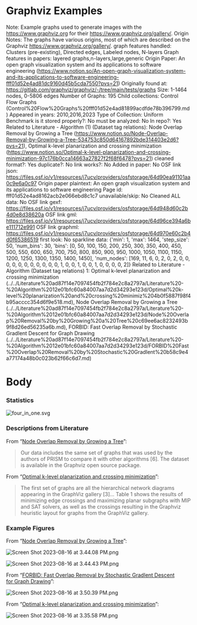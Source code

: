 # Graphviz Examples

Note: Example graphs used to generate images with the https://www.graphviz.org for their https://www.graphviz.org/gallery/.
Origin Notes: The graphs have various origins, most of which are described on the Graphviz https://www.graphviz.org/gallery/.
graph features handled: Clusters (pre-existing), Directed edges, Labeled nodes, N-layers
Graph features in papers: layered graphs,n-layers,large,generic
Origin Paper: An open graph visualization system and its applications to software engineering (https://www.notion.so/An-open-graph-visualization-system-and-its-applications-to-software-engineering-fff01d52e4ad81dc9160d45b5cda7550?pvs=21)
Originally found at: https://gitlab.com/graphviz/graphviz/-/tree/main/tests/graphs
Size: 1-1464 nodes, 0-5806 edges
Number of Graphs: 195
Child collections: Control Flow Graphs (Control%20Flow%20Graphs%20fff01d52e4ad81899acdfde78b396799.md)
Appeared in years: 2010,2016,2023
Type of Collection: Uniform Benchmark
is it stored properly?: No
must be analyzed: No
In repo?: Yes
Related to Literature - Algorithm (1) (Dataset tag relations): Node Overlap Removal by Growing a Tree (https://www.notion.so/Node-Overlap-Removal-by-Growing-a-Tree-534753c850d64167892bde314403e2d6?pvs=21), Optimal k-level planarization and crossing minimization (https://www.notion.so/Optimal-k-level-planarization-and-crossing-minimization-97c176b0cca14663a27827f2f68f6478?pvs=21)
cleaned format?: Yes
duplicate?: No
link works?: No
Added in paper: No
OSF link json: https://files.osf.io/v1/resources/j7ucv/providers/osfstorage/64d90ea91101aa0c9e6a0c97
Origin paper plaintext: An open graph visualization system and its applications to software engineering
Page id: fff01d52e4ad8162acb2e066ebd8c1c7
unavailable/skip: No
Cleaned ALL data: No
OSF link gexf: https://files.osf.io/v1/resources/j7ucv/providers/osfstorage/64d948d60c2b4d0e8d38620a
OSF link gml: https://files.osf.io/v1/resources/j7ucv/providers/osfstorage/64d96ce394a6be111712e991
OSF link graphml: https://files.osf.io/v1/resources/j7ucv/providers/osfstorage/64d970e60c2b4d0f65386519
first look: No
sparkline data: {'min': 1, 'max': 1464, 'step_size': 50, 'num_bins': 30, 'bins': [0, 50, 100, 150, 200, 250, 300, 350, 400, 450, 500, 550, 600, 650, 700, 750, 800, 850, 900, 950, 1000, 1050, 1100, 1150, 1200, 1250, 1300, 1350, 1400, 1450], 'num_nodes': [169, 11, 6, 0, 2, 0, 2, 0, 0, 0, 0, 0, 0, 0, 0, 0, 0, 0, 1, 0, 0, 1, 0, 0, 1, 0, 0, 0, 0, 2]}
Related to Literature - Algorithm (Dataset tag relations) 1: Optimal k-level planarization and crossing minimization (../../Literature%20ad87f14e7097454fb2f784e2c8a2797a/Literature%20-%20Algorithm%2012e01bfc60a84007aa7d2d34293e123d/Optimal%20k-level%20planarization%20and%20crossing%20minimiz%204b0f5887f98f4b95acccc354d6f9e518.md), Node Overlap Removal by Growing a Tree (../../Literature%20ad87f14e7097454fb2f784e2c8a2797a/Literature%20-%20Algorithm%2012e01bfc60a84007aa7d2d34293e123d/Node%20Overlap%20Removal%20by%20Growing%20a%20Tree%20c69ee6ac8232493b9f8d26ed56235a6b.md), FORBID: Fast Overlap Removal by Stochastic GradIent Descent for Graph Drawing (../../Literature%20ad87f14e7097454fb2f784e2c8a2797a/Literature%20-%20Algorithm%2012e01bfc60a84007aa7d2d34293e123d/FORBID%20Fast%20Overlap%20Removal%20by%20Stochastic%20GradIent%20b58c9e4a77174a48b0c023b62f66c6d7.md)

# Body

### Statistics

![four_in_one.svg](../../../Benchmark%20datasets%2064e0439269f9497799025562a4087ce1/Graphviz%20Examples%20e90aec42f02c4e8b8a6b8727fe2f86ae/four_in_one.svg)

### Descriptions from Literature

From “[Node Overlap Removal by Growing a Tree](https://doi.org/10.7155/jgaa.00442)”:

> Our data includes the same set of graphs that was used by the authors of PRISM to compare it with other algorithms [6]. The dataset is available in the Graphviz open source package.
> 

From “[Optimal k-level planarization and crossing minimization](https://doi.org/10.1007/978-3-642-18469-7_22)”:

> The first set of graphs are all the hierarchical network diagrams appearing in the GraphViz gallery [3]… Table 1 shows the results of minimizing edge crossings and maximizing planar subgraphs with MIP and SAT solvers, as well as the crossings resulting in the Graphviz heuristic layout for graphs from the GraphViz gallery.
> 

### Example Figures

From “[Node Overlap Removal by Growing a Tree](https://doi.org/10.7155/jgaa.00442)”:

![Screen Shot 2023-08-16 at 3.44.08 PM.png](../../../Benchmark%20datasets%2064e0439269f9497799025562a4087ce1/Graphviz%20Examples%20e90aec42f02c4e8b8a6b8727fe2f86ae/Screen_Shot_2023-08-16_at_3.44.08_PM.png)

![Screen Shot 2023-08-16 at 3.44.43 PM.png](../../../Benchmark%20datasets%2064e0439269f9497799025562a4087ce1/Graphviz%20Examples%20e90aec42f02c4e8b8a6b8727fe2f86ae/Screen_Shot_2023-08-16_at_3.44.43_PM.png)

From “[FORBID: Fast Overlap Removal by Stochastic GradIent Descent for Graph Drawing](https://link.springer.com/chapter/10.1007/978-3-031-22203-0_6)”:

![Screen Shot 2023-08-16 at 3.50.39 PM.png](../../../Benchmark%20datasets%2064e0439269f9497799025562a4087ce1/Graphviz%20Examples%20e90aec42f02c4e8b8a6b8727fe2f86ae/Screen_Shot_2023-08-16_at_3.50.39_PM.png)

From “[Optimal k-level planarization and crossing minimization](https://doi.org/10.1007/978-3-642-18469-7_22)”:

![Screen Shot 2023-08-16 at 3.35.58 PM.png](../../../Benchmark%20datasets%2064e0439269f9497799025562a4087ce1/Graphviz%20Examples%20e90aec42f02c4e8b8a6b8727fe2f86ae/Screen_Shot_2023-08-16_at_3.35.58_PM.png)